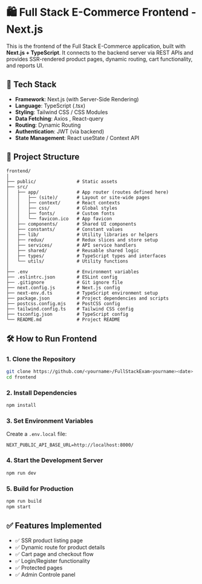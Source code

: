# 🛍️ Full Stack E-Commerce Frontend - Next.js

This is the frontend of the Full Stack E-Commerce application, built with **Next.js + TypeScript**. It connects to the backend server via REST APIs and provides SSR-rendered product pages, dynamic routing, cart functionality, and reports UI.

## 🚀 Tech Stack

- **Framework**: Next.js (with Server-Side Rendering)
- **Language**: TypeScript (.tsx)
- **Styling**: Tailwind CSS / CSS Modules
- **Data Fetching**: Axios , React-query
- **Routing**: Dynamic Routing
- **Authentication**: JWT (via backend)
- **State Management**: React useState / Context API

## 📁 Project Structure

```
frontend/
│
├── public/               # Static assets
├── src/
│   ├── app/              # App router (routes defined here)
│   │   ├── (site)/       # Layout or site-wide pages
│   │   ├── context/      # React contexts
│   │   ├── css/          # Global styles
│   │   ├── fonts/        # Custom fonts
│   │   └── favicon.ico   # App favicon
│   ├── components/       # Shared UI components
│   ├── constants/        # Constant values
│   ├── lib/              # Utility libraries or helpers
│   ├── redux/            # Redux slices and store setup
│   ├── services/         # API service handlers
│   ├── shared/           # Reusable shared logic
│   ├── types/            # TypeScript types and interfaces
│   └── utils/            # Utility functions
│
├── .env                  # Environment variables
├── .eslintrc.json        # ESLint config
├── .gitignore            # Git ignore file
├── next.config.js        # Next.js config
├── next-env.d.ts         # TypeScript environment setup
├── package.json          # Project dependencies and scripts
├── postcss.config.mjs    # PostCSS config
├── tailwind.config.ts    # Tailwind CSS config
├── tsconfig.json         # TypeScript config
└── README.md             # Project README
```

## 🛠️ How to Run Frontend

### 1. Clone the Repository

```bash
git clone https://github.com/<yourname>/FullStackExam<yourname><date>
cd frontend
```

### 2. Install Dependencies

```bash
npm install
```

### 3. Set Environment Variables

Create a `.env.local` file:

```env
NEXT_PUBLIC_API_BASE_URL=http://localhost:8000/
```

### 4. Start the Development Server

```bash
npm run dev
```

### 5. Build for Production

```bash
npm run build
npm start
```

## ✅ Features Implemented

- ✅ SSR product listing page
- ✅ Dynamic route for product details
- ✅ Cart page and checkout flow
- ✅ Login/Register functionality
- ✅ Protected pages
- ✅ Admin Controle panel 
